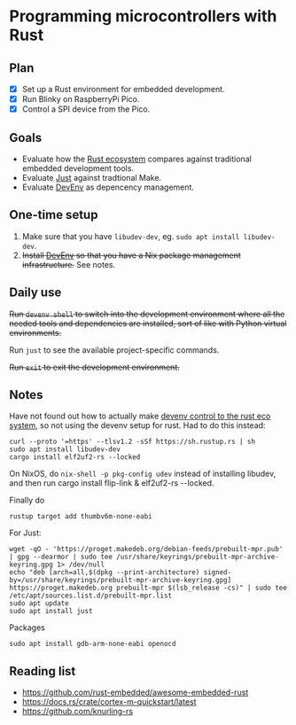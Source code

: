 # Programming microcontrollers with Rust

## Plan

- [x] Set up a Rust environment for embedded development.
- [x] Run Blinky on RaspberryPi Pico.
- [x] Control a SPI device from the Pico.

## Goals

- Evaluate how the [Rust ecosystem](https://www.rust-lang.org) compares against traditional embedded development tools.
- Evaluate [Just](https://github.com/casey/just) against tradtional Make.
- Evaluate [DevEnv](https://devenv.sh) as depencency management.

## One-time setup

1. Make sure that you have `libudev-dev`, eg. `sudo apt install libudev-dev`.
1. ~~Install [DevEnv](https://devenv.sh/getting-started/) so that you have a Nix package management infrastructure.~~  See notes.

## Daily use

~~Run `devenv shell` to switch into the development environment where all the needed tools and dependencies are installed, sort of like with Python virtual environments.~~

Run `just` to see the available project-specific commands.

~~Run `exit` to exit the development environment.~~

## Notes

Have not found out how to actually make [devenv control to the rust eco system](https://github.com/cachix/devenv/pull/900), so not using the devenv setup for rust.  Had to do this instead:

    curl --proto '=https' --tlsv1.2 -sSf https://sh.rustup.rs | sh
    sudo apt install libudev-dev
    cargo install elf2uf2-rs --locked

On NixOS, do `nix-shell -p pkg-config udev` instead of installing libudev, and then run cargo install flip-link & elf2uf2-rs --locked.

Finally do

    rustup target add thumbv6m-none-eabi

For Just:

    wget -qO - 'https://proget.makedeb.org/debian-feeds/prebuilt-mpr.pub' | gpg --dearmor | sudo tee /usr/share/keyrings/prebuilt-mpr-archive-keyring.gpg 1> /dev/null
    echo "deb [arch=all,$(dpkg --print-architecture) signed-by=/usr/share/keyrings/prebuilt-mpr-archive-keyring.gpg] https://proget.makedeb.org prebuilt-mpr $(lsb_release -cs)" | sudo tee /etc/apt/sources.list.d/prebuilt-mpr.list
    sudo apt update
    sudo apt install just

Packages

    sudo apt install gdb-arm-none-eabi openocd

## Reading list

- https://github.com/rust-embedded/awesome-embedded-rust
- https://docs.rs/crate/cortex-m-quickstart/latest
- https://github.com/knurling-rs
